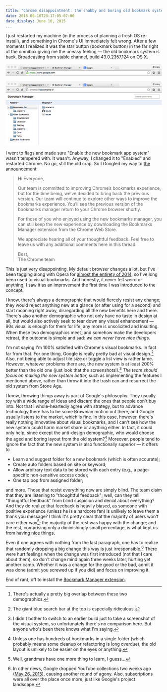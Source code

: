 ```yaml
---
title: "Chrome disappointment: the shabby and boring old bookmark system from Stone Age strikes back"
date: 2015-06-10T23:17:05-07:00
date_display: June 10, 2015
...
```


I just restarted my machine (in the process of planning a fresh OS re-install), and something in Chrome's UI immediately felt wrong. After a few moments I realized it was the star button (bookmark button) in the far right of the omnibox giving me the uneasy feeling — the old bookmark system is back. Broadcasting from stable channel, build 43.0.2357.124 on OS X.

![What caught my immediate attention.](/img/20150610-omnibox-with-aged-star.png)

![The heart sinking feeling when I saw this again.](/img/20150610-old-bookmark-manager.png)

I went to flags and made sure "Enable the new bookmark app system" wasn't tempered with. It wasn't. Anyway, I changed it to "Enabled" and restarted Chrome. No go, still the old crap. So I Googled my way to [the announcement](https://productforums.google.com/forum/#!topic/chrome/mhIX5LB23As):

> Hi Everyone,
>
> Our team is committed to improving Chrome’s bookmarks experience, but for the time being, we’ve decided to bring back the previous version. Our team will continue to explore other ways to improve the bookmarks experience. You’ll see the previous version of the bookmarks manager return to your Chrome browser shortly.
>
> For those of you who enjoyed using the new bookmarks manager, you can still keep the new experience by downloading the Bookmarks Manager extension from the Chrome Web Store.
>
> We appreciate hearing all of your thoughtful feedback. Feel free to leave us with any additional comments here in this thread.
>
> Best,<br>
> The Chrome team

This is just very disappointing. My default browser changes a lot, but I've been tagging along with Opera for [almost the entirety of 2014](/blog/2014-12-14-the-google-chrome-comic-a-classic.html), so I've long been used to visual bookmarks. And honestly, it never felt weird or anything; I saw it as an improvement the first time I was introduced to the concept.

I know, there's always a demographic that would fiercely resist any change; they would reject anything new at a glance (or after using for a second) and start moaning right away, disregarding all the new benefits here and there. There's also another demographic who not only have no taste in design at all, but would also actively seek to tear down any visual enhancement — 90s visual is enough for them for life, any more is unsolicited and insulting. When these two demographics meet[^overlap] and somehow make the developers retreat, the outcome is simple and sad: *we can never have nice things.*

[^overlap]: There's actually a pretty big overlap between these two demographics.

I'm not saying I'm 100% satisfied with Chrome's visual bookmarks. In fact far from that. For one thing, Google is really pretty bad at visual design.[^bar] Also, not being able to adjust tile size or toggle a list view is rather lame. However, whatever problems there are, the new system is at least 200% better than the old one (just look that the screenshots!).[^new] *The team should focus on making the new system better,* such as implementing the features I mentioned above, rather than throw it into the trash can and resurrect the old system from Stone Age.

[^bar]: The giant blue search bar at the top is especially ridiculous.

[^new]: I didn't bother to switch to an earlier build just to take a screenshot of the visual system, so unfortunately there's no comparison here. But anyone who's been there knows what I'm saying.

I know, throwing things away is part of Google's philosophy. They usually toy with a wide range of ideas and discard the ones that people don't buy into. Not that I whole-heartedly agree with strategy, but to advance technology there has to be some Brownian motion out there, and Google usually listens to the market, which is fine. In this case, however, there's really nothing innovative about visual bookmarks, and I can't see how the new system could harm market share or anything either. In fact, it could only help, since except the anti-design demographic, who would choose the aged and boring layout from the old system?[^eyes] Moreover, people tend to ignore the fact that the new system is also functionally superior — it offers to

* Learn and suggest folder for a new bookmark (which is often accurate);
* Create auto folders based on site or keyword;
* Allow arbitrary text data to be stored with each entry (e.g., a page-specific non-sensitive access code);
* One tap pop from assigned folder;

and more. Those that resist everything new are simply blind. The team claim that they are listening to "thoughtful feedback"; well, can they tell "thoughtful feedback" from blind suspicion and denial about everything? And they do realize that feedback is heavily biased, as someone with positive experience (unless he is a hardcore fan) is unlikely to leave them a thank you message? I think it's pretty clear that the majority of users won't care either way[^grandma]; the majority of the rest was happy with the change; and the rest, comprising only a diminishingly small percentage, is what kept us from having nice things.

[^eyes]: Unless one has hundreds of bookmarks in a single folder (which probably means some cleanup or refactoring is long overdue), the old layout is unlikely to be easier on the eyes or anything.

[^grandma]: Well, grandmas have one more thing to learn, I guess...

Even if one agrees with nothing from the last paragraph, one has to realize that randomly dropping a big change this way is just irresponsible.[^youtube] There were hurt feelings when the change was first introduced (not that I care about them), so don't change mind again three weeks later, hurting yet another camp. Whether it was a change for the good or the bad, admit it was done (admit you screwed up if you did) and focus on improving it.

[^youtube]: In other news, Google dropped YouTube collections two weeks ago ([May 26, 2015](https://support.google.com/youtube/answer/6233832?hl=en)), causing another round of agony. Also, subscriptions were all over the place once more, just like Google's project landscape.

End of rant, off to install the [Bookmark Manager extension](https://chrome.google.com/webstore/detail/bookmark-manager/gmlllbghnfkpflemihljekbapjopfjik).
